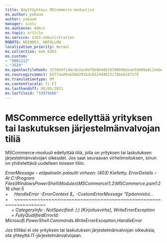 ```yaml
---
title: Näyttöyhteys MSCommerce-moduuliin
ms.author: pebaum
author: pebaum
manager: scotv
ms.audience: Admin
ms.topic: article
ms.service: o365-administration
ROBOTS: NOINDEX, NOFOLLOW
localization_priority: Normal
ms.collection: Adm_O365
ms.custom:
- "9001212"
- "3529"
ms.openlocfilehash: 357604f1d4cda3ac8ef6b8b4dbf8780b96dcee59409a6c2edad4a84d6adda62a
ms.sourcegitcommit: b5f7da89a650d2915dc652449623c78be6247175
ms.translationtype: MT
ms.contentlocale: fi-FI
ms.lasthandoff: 08/05/2021
ms.locfileid: "53974666"
---
```

# <a name="mscommerce-requires-a-company-or-billing-administrator-account"></a>MSCommerce edellyttää yrityksen tai laskutuksen järjestelmänvalvojan tiliä

MSCommerce-moduuli edellyttää tiliä, jolla on yrityksen tai laskutuksen järjestelmänvalvojan oikeudet. Jos saat seuraavan virheilmoituksen, sinun on yhdistettävä uudelleen toiseen tiliin.

*ErrorMessage – etäpalvelin palautti virheen: (403) Kielletty. ErrorDetails – At C:\Program Files\WindowsPowerShell\Modules\MSCommerce\1.2\MSCommerce.psm1:216 char:5*<br>
*+&nbsp;&nbsp;&nbsp;&nbsp;&nbsp;HandleError -ErrorContext $_ -CustomErrorMessage "Epäonnistui...*<br>
\+&nbsp;&nbsp;&nbsp;&nbsp;&nbsp;~~~~~~~~~~~~~~~~~~~~~~~~~~~~~~~~~~~~~~~~~~~~~~~~~~~~~~~~~~~~~~~~~<br>
&nbsp;&nbsp;&nbsp;&nbsp;&nbsp;*+ CategoryInfo : NotSpecified: (:) [Kirjoitusvirhe], WriteErrorException*<br>
&nbsp;&nbsp;&nbsp;&nbsp;&nbsp;*+ FullyQualifiedErrorId: Microsoft.PowerShell.Commands.WriteErrorException,HandleError*

Jos tililläsi ei ole yrityksen tai laskutuksen järjestelmänvalvojan oikeuksia, ota yhteyttä IT-järjestelmänvalvojaan.
